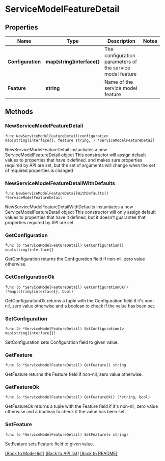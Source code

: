 # ServiceModelFeatureDetail

## Properties

Name | Type | Description | Notes
------------ | ------------- | ------------- | -------------
**Configuration** | **map[string]interface{}** | The configuration parameters of the service model feature | 
**Feature** | **string** | Name of the service model feature | 

## Methods

### NewServiceModelFeatureDetail

`func NewServiceModelFeatureDetail(configuration map[string]interface{}, feature string, ) *ServiceModelFeatureDetail`

NewServiceModelFeatureDetail instantiates a new ServiceModelFeatureDetail object
This constructor will assign default values to properties that have it defined,
and makes sure properties required by API are set, but the set of arguments
will change when the set of required properties is changed

### NewServiceModelFeatureDetailWithDefaults

`func NewServiceModelFeatureDetailWithDefaults() *ServiceModelFeatureDetail`

NewServiceModelFeatureDetailWithDefaults instantiates a new ServiceModelFeatureDetail object
This constructor will only assign default values to properties that have it defined,
but it doesn't guarantee that properties required by API are set

### GetConfiguration

`func (o *ServiceModelFeatureDetail) GetConfiguration() map[string]interface{}`

GetConfiguration returns the Configuration field if non-nil, zero value otherwise.

### GetConfigurationOk

`func (o *ServiceModelFeatureDetail) GetConfigurationOk() (*map[string]interface{}, bool)`

GetConfigurationOk returns a tuple with the Configuration field if it's non-nil, zero value otherwise
and a boolean to check if the value has been set.

### SetConfiguration

`func (o *ServiceModelFeatureDetail) SetConfiguration(v map[string]interface{})`

SetConfiguration sets Configuration field to given value.


### GetFeature

`func (o *ServiceModelFeatureDetail) GetFeature() string`

GetFeature returns the Feature field if non-nil, zero value otherwise.

### GetFeatureOk

`func (o *ServiceModelFeatureDetail) GetFeatureOk() (*string, bool)`

GetFeatureOk returns a tuple with the Feature field if it's non-nil, zero value otherwise
and a boolean to check if the value has been set.

### SetFeature

`func (o *ServiceModelFeatureDetail) SetFeature(v string)`

SetFeature sets Feature field to given value.



[[Back to Model list]](../README.md#documentation-for-models) [[Back to API list]](../README.md#documentation-for-api-endpoints) [[Back to README]](../README.md)


